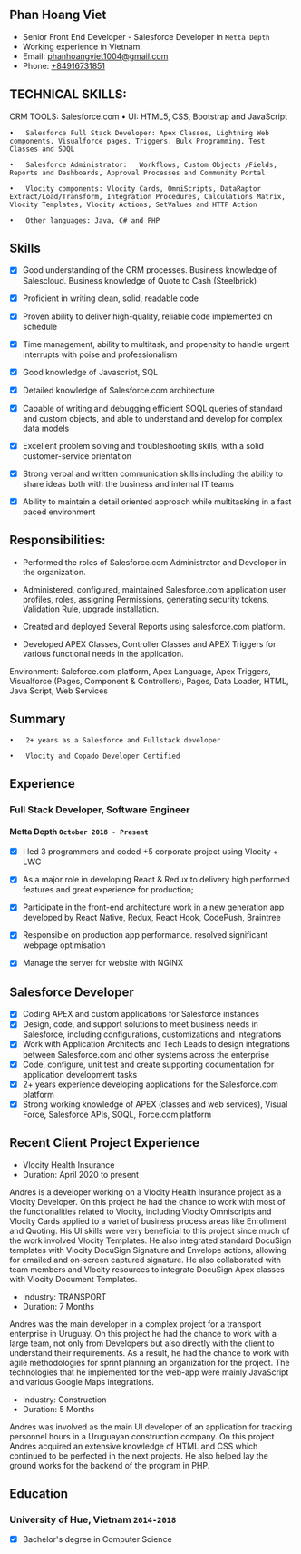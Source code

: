 ## Phan Hoang Viet

* Senior Front End Developer - Salesforce Developer in `Metta Depth`
* Working experience in Vietnam.
* Email: [phanhoangviet1004@gmail.com](phanhoangviet1004@gmail.com)
* Phone: [+84916731851](+84916731851)

## TECHNICAL SKILLS:

CRM TOOLS: Salesforce.com
	•	UI: HTML5, CSS, Bootstrap and JavaScript 
	
	•	Salesforce Full Stack Developer: Apex Classes, Lightning Web components, Visualforce pages, Triggers, Bulk Programming, Test Classes and SOQL
	
	•	Salesforce Administrator:   Workflows, Custom Objects /Fields, Reports and Dashboards, Approval Processes and Community Portal
	
	•	Vlocity components: Vlocity Cards, OmniScripts, DataRaptor Extract/Load/Transform, Integration Procedures, Calculations Matrix, Vlocity Templates, Vlocity Actions, SetValues and HTTP Action
	
	•	Other languages: Java, C# and PHP

## Skills 
- [x] Good understanding of the CRM processes. Business knowledge of Salescloud. Business knowledge of Quote to Cash (Steelbrick)
- [x] Proficient in writing clean, solid, readable code
- [x] Proven ability to deliver high-quality, reliable code implemented on schedule
- [x] Time management, ability to multitask, and propensity to handle urgent interrupts with poise and professionalism
- [x] Good knowledge of Javascript, SQL
- [x] Detailed knowledge of Salesforce.com architecture
- [x] Capable of writing and debugging efficient SOQL queries of standard and custom objects, and able to understand and develop for complex data models
- [x] Excellent problem solving and troubleshooting skills, with a solid customer-service orientation
- [x] Strong verbal and written communication skills including the ability to share ideas both with the business and internal IT teams
- [x] Ability to maintain a detail oriented approach while multitasking in a fast paced environment


## Responsibilities:
- Performed the roles of Salesforce.com Administrator and Developer in the organization.

-   Administered, configured, maintained Salesforce.com application user profiles, roles, assigning Permissions, generating security tokens, Validation Rule, upgrade installation.

- Created and deployed Several Reports using salesforce.com platform.
    
- Developed APEX Classes, Controller Classes and APEX Triggers for various functional needs in the application.


Environment: Saleforce.com platform, Apex Language, Apex Triggers, Visualforce (Pages, Component & Controllers), Pages, Data Loader, HTML, Java Script, Web Services

## Summary
	•	2+ years as a Salesforce and Fullstack developer
	
	•	Vlocity and Copado Developer Certified

## Experience

### **Full Stack Developer, Software Engineer**
#### Metta Depth `October 2018 - Present`
- [x] I led 3 programmers and coded +5 corporate project using Vlocity + LWC
- [x] As a major role in developing React & Redux to delivery high performed features and great experience for production;
- [x] Participate in the front-end architecture work in a new generation app developed by React Native, Redux, React Hook, CodePush, Braintree 
- [x] Responsible on production app performance. resolved significant webpage optimisation
- [x] Manage the server for website with NGINX


## Salesforce Developer
- [x] Coding APEX and custom applications for Salesforce instances
- [x] Design, code, and support solutions to meet business needs in Salesforce, including configurations, customizations and integrations
- [x] Work with Application Architects and Tech Leads to design integrations between Salesforce.com and other systems across the enterprise
- [x] Code, configure, unit test and create supporting documentation for application development tasks
- [x] 2+ years experience developing applications for the Salesforce.com platform
- [x] Strong working knowledge of APEX (classes and web services), Visual Force, Salesforce APIs, SOQL, Force.com platform

## Recent Client Project Experience

- Vlocity Health Insurance
- Duration: April 2020 to present

Andres is a developer working on a Vlocity Health Insurance project as a Vlocity Developer. On this project he had the chance to work with most of the functionalities related to Vlocity, including Vlocity Omniscripts and Vlocity Cards applied to a variet of business process areas like Enrollment and Quoting. His UI skills were very beneficial to this project since much of the work involved Vlocity Templates. He also integrated standard DocuSign templates with Vlocity DocuSign Signature and Envelope actions, allowing for emailed and on-screen captured signature.  He also collaborated with team members and Vlocity resources to integrate DocuSign Apex classes with Vlocity Document Templates.   

- Industry: TRANSPORT	
- Duration: 7 Months

Andres was the main developer in a complex project for a transport enterprise in Uruguay. On this project he had the chance to work with a large team, not only from Developers but also directly with the client to understand their requirements. As a result, he had the chance to work with agile methodologies for sprint planning an organization for the project. The technologies that he implemented for the web-app were mainly JavaScript and various Google Maps integrations.  

- Industry: Construction
- Duration: 5 Months 

Andres was involved as the main UI developer of an application for tracking personnel hours in a Uruguayan construction company. On this project Andres acquired an extensive knowledge of HTML and CSS which continued to be perfected in the next projects. He also helped lay the ground works for the backend of the program in PHP. 

## Education

### University of Hue, Vietnam `2014-2018`
- [x] Bachelor's degree in Computer Science
